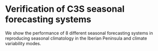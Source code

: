 # Verification of C3S seasonal forecasting systems

We show the performance of 8 different seasonal forecasting systems in reproducing seasonal climatology in the Iberian Peninsula and climate variability modes.

